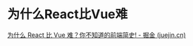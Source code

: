 # 为什么React比Vue难

[为什么 React 比 Vue 难？你不知道的前端简史! - 掘金 (juejin.cn)](https://juejin.cn/post/7356527188969586722)